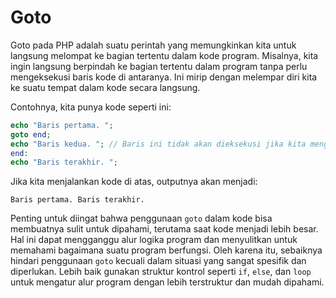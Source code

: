 # Goto

Goto pada PHP adalah suatu perintah yang memungkinkan kita untuk langsung melompat ke bagian tertentu dalam kode program. Misalnya, kita ingin langsung berpindah ke bagian tertentu dalam program tanpa perlu mengeksekusi baris kode di antaranya. Ini mirip dengan melempar diri kita ke suatu tempat dalam kode secara langsung.

Contohnya, kita punya kode seperti ini:

```php
echo "Baris pertama. ";
goto end;
echo "Baris kedua. "; // Baris ini tidak akan dieksekusi jika kita menggunakan goto
end:
echo "Baris terakhir. ";
```

Jika kita menjalankan kode di atas, outputnya akan menjadi:

```
Baris pertama. Baris terakhir.
```

Penting untuk diingat bahwa penggunaan `goto` dalam kode bisa membuatnya sulit untuk dipahami, terutama saat kode menjadi lebih besar. Hal ini dapat mengganggu alur logika program dan menyulitkan untuk memahami bagaimana suatu program berfungsi. Oleh karena itu, sebaiknya hindari penggunaan `goto` kecuali dalam situasi yang sangat spesifik dan diperlukan. Lebih baik gunakan struktur kontrol seperti `if`, `else`, dan `loop` untuk mengatur alur program dengan lebih terstruktur dan mudah dipahami.
